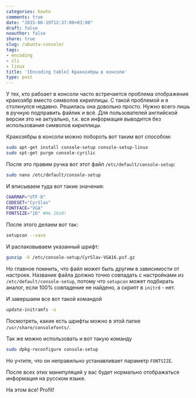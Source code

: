 ```yaml
---
categories: howto
comments: true
date: "2015-06-19T12:37:00+03:00"
draft: false
noauthor: false
share: true
slug: /ubuntu-console/
tags:
- encoding
- cli
- linux
title: '[Encoding table] Кракозябры в консоли'
type: post
---
```


У тех, кто рабоает в консоли часто встречается проблема отображения кракозябр вместо символов кириллицы. С такой проблемой и я столкнулся недавно. Решилась она довольно просто. Нужно всего лишь в ручную подправить файлик и всё. Для пользователей английской версии это не актуально, т.к. вся информация выводится без использования символов кириллицы.

Кракозябры в консоли можно побороть вот таким вот способом:
```bash
sudo apt-get install console-setup console-setup-linux
sudo spt-get purge console-cyrilic
```
После это правим ручка вот этот файл `/etc/default/console-setup`:
```bash
sudo nano /etc/default/console-setup
```
И вписываем туда вот такие значения:
```bash
CHARMAP="UTF-8"  
CODESET="CyrSlav"  
FONTFACE="VGA"  
FONTSIZE="16" #Не 16x8!
```
После этого делаем вот так:
```bash
setupcon --save
```
И распаковываем указанный шрифт:
```bash
gunzip -k /etc/console-setup/CyrSlav-VGA16.psf.gz
```
Но главное помнить, что файл может быть другим в зависимости от настроек. Название файла должно точно совпадать с настройками из `/etc/default/console-setup`, потому что `setupcon` может подбирать аналог, если 100% совпадение не найдено, а скрипт в `initrd` - нет.

И завершаем все вот такой командой
```bash
update-initramfs -u
```
Посмотреть, какие есть шрифты можно в этой папке `/usr/share/consolefonts/`.

Так же можно использовать и вот такую команду
```bash
sudo dpkg-reconfigure console-setup
```
Но учтите, что он неправильно устанавливает параметр `FONTSIZE`.

После всех этих манипуляций у вас будет нормально отображаться информация на русском языке.

На этом все! Profit!
